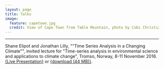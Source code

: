 ```yaml
---
layout: page
title: Talks
image:
  feature: capetown.jpg
  credit: View of Cape Town from Table Mountain, photo by Cobi Christiansen
---
```


---

Shane Elipot and Jonathan Lilly, ""Time Series Analysis in a Changing Climate"", invited lecture for "Time-series analysis in environmental science and applications to climate change", Tromso, Norway, 8-11 November 2016. [{Live Presentation}](tromso/index.html) or [{download (44 MB)}](tromso.zip).

